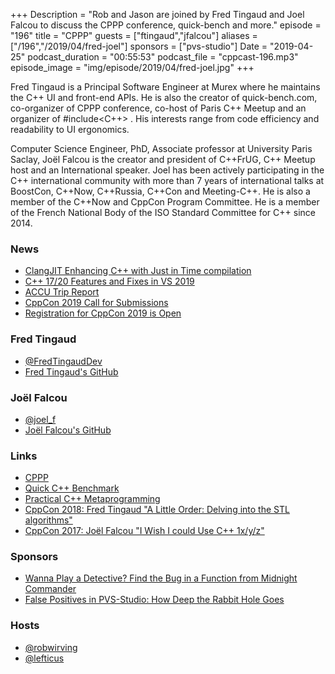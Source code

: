 +++
Description = "Rob and Jason are joined by Fred Tingaud and Joel Falcou to discuss the CPPP conference, quick-bench and more."
episode = "196"
title = "CPPP"
guests = ["ftingaud","jfalcou"]
aliases = ["/196","/2019/04/fred-joel"]
sponsors = ["pvs-studio"]
Date = "2019-04-25"
podcast_duration = "00:55:53"
podcast_file = "cppcast-196.mp3"
episode_image = "img/episode/2019/04/fred-joel.jpg"
+++

Fred Tingaud is a Principal Software Engineer at Murex where he maintains the C++ UI and front-end APIs. He is also the creator of quick-bench.com, co-organizer of CPPP conference, co-host of Paris C++ Meetup and an organizer of #include<C++> . His interests range from code efficiency and readability to UI ergonomics.

Computer Science Engineer, PhD, Associate professor at University Paris Saclay, Joël Falcou is the creator and president of C++FrUG, C++ Meetup host and an International speaker.
Joel has been actively participating in the C++ international community with more than 7 years of international talks at BoostCon, C++Now, C++Russia, C++Con and Meeting-C++. He is also a member of the C++Now and CppCon Program Committee. He is a member of the French National Body of the ISO Standard Committee for C++ since 2014.

### News ###

 - [ClangJIT Enhancing C++ with Just in Time compilation](https://arxiv.org/abs/1904.08555)
 - [C++ 17/20 Features and Fixes in VS 2019](https://devblogs.microsoft.com/cppblog/cpp17-20-features-and-fixes-in-vs-2019/)
 - [ACCU Trip Report](https://oribenshir.github.io/afternoon_rusting/blog/ACCU-Summary)
 - [CppCon 2019 Call for Submissions](https://cppcon.org/cfs2019/)
 - [Registration for CppCon 2019 is Open](https://cppcon.org/regopen2019/)

### Fred Tingaud ###

 - [@FredTingaudDev](https://twitter.com/FredTingaudDev)
 - [Fred Tingaud's GitHub](https://github.com/FredTingaud)

### Joël Falcou ###

 - [@joel_f](https://twitter.com/joel_f)
 - [Joël Falcou's GitHub](https://github.com/jfalcou)

### Links ###

 - [CPPP](https://cppp.fr/)
 - [Quick C++ Benchmark](http://quick-bench.com/)
 - [Practical C++ Metaprogramming](https://www.oreilly.com/library/view/practical-c-metaprogramming/9781492042778/)
 - [CppCon 2018: Fred Tingaud "A Little Order: Delving into the STL algorithms"](https://www.youtube.com/watch?v=-0tO3Eni2uo)
 - [CppCon 2017: Joël Falcou "I Wish I could Use C++ 1x/y/z"](https://www.youtube.com/watch?v=gPj90zwLphw)

### Sponsors ###

- [Wanna Play a Detective? Find the Bug in a Function from Midnight Commander](https://www.viva64.com/en/b/0610/)
- [False Positives in PVS-Studio: How Deep the Rabbit Hole Goes](https://www.viva64.com/en/b/0612/)

### Hosts ###

- [@robwirving](https://twitter.com/robwirving)
- [@lefticus](https://twitter.com/lefticus)

